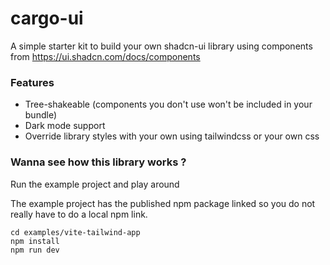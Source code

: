 # cargo-ui
A simple starter kit to build your own shadcn-ui library using components from https://ui.shadcn.com/docs/components

### Features
- Tree-shakeable (components you don't use won't be included in your bundle)
- Dark mode support
- Override library styles with your own using tailwindcss or your own css

### Wanna see how this library works ?

Run the example project and play around

The example project has the published npm package linked so you do not really have to do a local npm link.

```
cd examples/vite-tailwind-app
npm install
npm run dev
```
